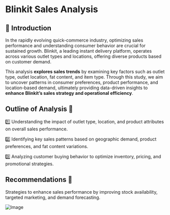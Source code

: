 # Blinkit Sales Analysis

## 📌 Introduction
In the rapidly evolving quick-commerce industry, optimizing sales performance and understanding consumer behavior are crucial for sustained growth. Blinkit, a leading instant delivery platform, operates across various outlet types and locations, offering diverse products based on customer demand.

This analysis **explores sales trends** by examining key factors such as outlet type, outlet location, fat content, and item type. Through this study, we aim to uncover patterns in consumer preferences, product performance, and location-based demand, ultimately providing data-driven insights to **enhance Blinkit’s sales strategy and operational efficiency**.




## Outline of Analysis 📌 

1️⃣ Understanding the impact of outlet type, location, and product attributes on overall sales performance.

2️⃣ Identifying key sales patterns based on geographic demand, product preferences, and fat content variations.

3️⃣ Analyzing customer buying behavior to optimize inventory, pricing, and promotional strategies.

## Recommendations 📌 
Strategies to enhance sales performance by improving stock availability, targeted marketing, and demand forecasting.

![Image](https://github.com/user-attachments/assets/5bcdc542-dad6-423b-b5fd-9c493c4f712f)

